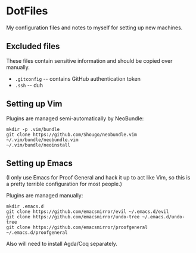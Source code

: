 # DotFiles

My configuration files and notes to myself for setting up new machines.


## Excluded files

These files contain sensitive information and should be copied over manually.

 * `.gitconfig` -- contains GitHub authentication token
 * `.ssh` -- duh


## Setting up Vim

Plugins are managed semi-automatically by NeoBundle:

    mkdir -p .vim/bundle
    git clone https://github.com/Shougo/neobundle.vim ~/.vim/bundle/neobundle.vim
    ~/.vim/bundle/neoinstall


## Setting up Emacs

(I only use Emacs for Proof General and hack it up to act like Vim, so this is
a pretty terrible configuration for most people.)

Plugins are managed manually:

    mkdir .emacs.d
    git clone https://github.com/emacsmirror/evil ~/.emacs.d/evil
    git clone https://github.com/emacsmirror/undo-tree ~/.emacs.d/undo-tree
    git clone https://github.com/emacsmirror/proofgeneral ~/.emacs.d/proofgeneral

Also will need to install Agda/Coq separately.
